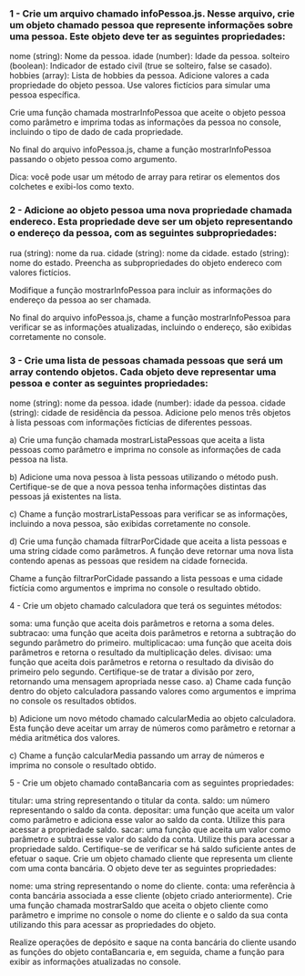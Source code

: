### 1 - Crie um arquivo chamado infoPessoa.js. Nesse arquivo, crie um objeto chamado pessoa que represente informações sobre uma pessoa. Este objeto deve ter as seguintes propriedades:

nome (string): Nome da pessoa.
idade (number): Idade da pessoa.
solteiro (boolean): Indicador de estado civil (true se solteiro, false se casado).
hobbies (array): Lista de hobbies da pessoa.
Adicione valores a cada propriedade do objeto pessoa. Use valores fictícios para simular uma pessoa específica.

Crie uma função chamada mostrarInfoPessoa que aceite o objeto pessoa como parâmetro e imprima todas as informações da pessoa no console, incluindo o tipo de dado de cada propriedade.

No final do arquivo infoPessoa.js, chame a função mostrarInfoPessoa passando o objeto pessoa como argumento.

Dica: você pode usar um método de array para retirar os elementos dos colchetes e exibi-los como texto.

### 2 - Adicione ao objeto pessoa uma nova propriedade chamada endereco. Esta propriedade deve ser um objeto representando o endereço da pessoa, com as seguintes subpropriedades:

rua (string): nome da rua.
cidade (string): nome da cidade.
estado (string): nome do estado.
Preencha as subpropriedades do objeto endereco com valores fictícios.

Modifique a função mostrarInfoPessoa para incluir as informações do endereço da pessoa ao ser chamada.

No final do arquivo infoPessoa.js, chame a função mostrarInfoPessoa para verificar se as informações atualizadas, incluindo o endereço, são exibidas corretamente no console.

### 3 - Crie uma lista de pessoas chamada pessoas que será um array contendo objetos. Cada objeto deve representar uma pessoa e conter as seguintes propriedades:

nome (string): nome da pessoa.
idade (number): idade da pessoa.
cidade (string): cidade de residência da pessoa.
Adicione pelo menos três objetos à lista pessoas com informações fictícias de diferentes pessoas.

a) Crie uma função chamada mostrarListaPessoas que aceita a lista pessoas como parâmetro e imprima no console as informações de cada pessoa na lista.

b) Adicione uma nova pessoa à lista pessoas utilizando o método push. Certifique-se de que a nova pessoa tenha informações distintas das pessoas já existentes na lista.

c) Chame a função mostrarListaPessoas para verificar se as informações, incluindo a nova pessoa, são exibidas corretamente no console.

d) Crie uma função chamada filtrarPorCidade que aceita a lista pessoas e uma string cidade como parâmetros. A função deve retornar uma nova lista contendo apenas as pessoas que residem na cidade fornecida.

Chame a função filtrarPorCidade passando a lista pessoas e uma cidade fictícia como argumentos e imprima no console o resultado obtido.

4 - Crie um objeto chamado calculadora que terá os seguintes métodos:

soma: uma função que aceita dois parâmetros e retorna a soma deles.
subtracao: uma função que aceita dois parâmetros e retorna a subtração do segundo parâmetro do primeiro.
multiplicacao: uma função que aceita dois parâmetros e retorna o resultado da multiplicação deles.
divisao: uma função que aceita dois parâmetros e retorna o resultado da divisão do primeiro pelo segundo. Certifique-se de tratar a divisão por zero, retornando uma mensagem apropriada nesse caso.
a) Chame cada função dentro do objeto calculadora passando valores como argumentos e imprima no console os resultados obtidos.

b) Adicione um novo método chamado calcularMedia ao objeto calculadora. Esta função deve aceitar um array de números como parâmetro e retornar a média aritmética dos valores.

c) Chame a função calcularMedia passando um array de números e imprima no console o resultado obtido.

5 - Crie um objeto chamado contaBancaria com as seguintes propriedades:

titular: uma string representando o titular da conta.
saldo: um número representando o saldo da conta.
depositar: uma função que aceita um valor como parâmetro e adiciona esse valor ao saldo da conta. Utilize this para acessar a propriedade saldo.
sacar: uma função que aceita um valor como parâmetro e subtrai esse valor do saldo da conta. Utilize this para acessar a propriedade saldo. Certifique-se de verificar se há saldo suficiente antes de efetuar o saque.
Crie um objeto chamado cliente que representa um cliente com uma conta bancária. O objeto deve ter as seguintes propriedades:

nome: uma string representando o nome do cliente.
conta: uma referência à conta bancária associada a esse cliente (objeto criado anteriormente).
Crie uma função chamada mostrarSaldo que aceita o objeto cliente como parâmetro e imprime no console o nome do cliente e o saldo da sua conta utilizando this para acessar as propriedades do objeto.

Realize operações de depósito e saque na conta bancária do cliente usando as funções do objeto contaBancaria e, em seguida, chame a função para exibir as informações atualizadas no console.